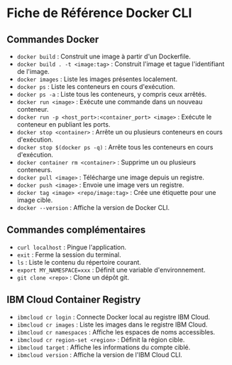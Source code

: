 # Fiche de Référence Docker CLI

## Commandes Docker

- `docker build` : Construit une image à partir d'un Dockerfile.
- `docker build . -t <image:tag>` : Construit l'image et tague l'identifiant de l'image.
- `docker images` : Liste les images présentes localement.
- `docker ps` : Liste les conteneurs en cours d'exécution.
- `docker ps -a` : Liste tous les conteneurs, y compris ceux arrêtés.
- `docker run <image>` : Exécute une commande dans un nouveau conteneur.
- `docker run -p <host_port>:<container_port> <image>` : Exécute le conteneur en publiant les ports.
- `docker stop <container>` : Arrête un ou plusieurs conteneurs en cours d'exécution.
- `docker stop $(docker ps -q)` : Arrête tous les conteneurs en cours d'exécution.
- `docker container rm <container>` : Supprime un ou plusieurs conteneurs.
- `docker pull <image>` : Télécharge une image depuis un registre.
- `docker push <image>` : Envoie une image vers un registre.
- `docker tag <image> <repo/image:tag>` : Crée une étiquette pour une image cible.
- `docker --version` : Affiche la version de Docker CLI.

## Commandes complémentaires

- `curl localhost` : Pingue l'application.
- `exit` : Ferme la session du terminal.
- `ls` : Liste le contenu du répertoire courant.
- `export MY_NAMESPACE=xxx` : Définit une variable d'environnement.
- `git clone <repo>` : Clone un dépôt git.

## IBM Cloud Container Registry

- `ibmcloud cr login` : Connecte Docker local au registre IBM Cloud.
- `ibmcloud cr images` : Liste les images dans le registre IBM Cloud.
- `ibmcloud cr namespaces` : Affiche les espaces de noms accessibles.
- `ibmcloud cr region-set <region>` : Définit la région cible.
- `ibmcloud target` : Affiche les informations du compte ciblé.
- `ibmcloud version` : Affiche la version de l'IBM Cloud CLI.
